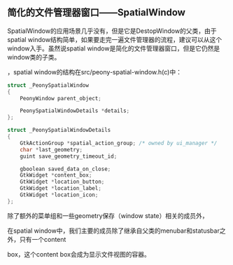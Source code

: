 ## 简化的文件管理器窗口——SpatialWindow

SpatialWindow的应用场景几乎没有，但是它是DestopWindow的父类，由于spatial window结构简单，如果要走完一遍文件管理器的流程，建议可以从这个window入手。虽然说spatial window是简化的文件管理器窗口，但是它仍然是window类的子类。

，spatial window的结构在src/peony-spatial-window.h\(c\)中：

```c
struct _PeonySpatialWindow
{
    PeonyWindow parent_object;

    PeonySpatialWindowDetails *details;
};
```

```c
struct _PeonySpatialWindowDetails
{
    GtkActionGroup *spatial_action_group; /* owned by ui_manager */
    char *last_geometry;
    guint save_geometry_timeout_id;

    gboolean saved_data_on_close;
    GtkWidget *content_box;
    GtkWidget *location_button;
    GtkWidget *location_label;
    GtkWidget *location_icon;
};
```

除了额外的菜单组和一些geometry保存（window state）相关的成员外，

在spatial window中，我们主要的成员除了继承自父类的menubar和statusbar之外，只有一个content

box，这个content box会成为显示文件视图的容器。

